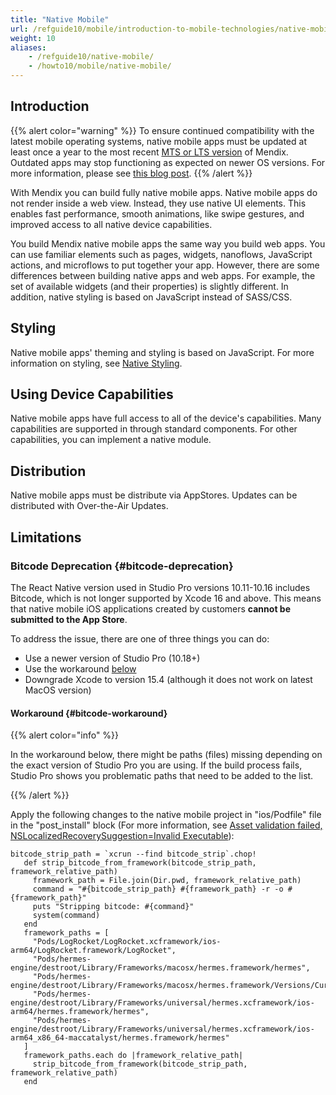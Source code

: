 ```yaml
---
title: "Native Mobile"
url: /refguide10/mobile/introduction-to-mobile-technologies/native-mobile/
weight: 10
aliases:
    - /refguide10/native-mobile/
    - /howto10/mobile/native-mobile/
---
```


## Introduction

{{% alert color="warning" %}}
To ensure continued compatibility with the latest mobile operating systems, native mobile apps must be updated at least once a year to the most recent [MTS or LTS version](/releasenotes/studio-pro/lts-mts/) of Mendix. Outdated apps may stop functioning as expected on newer OS versions. For more information, please see [this blog post](https://www.mendix.com/blog/empowering-mobile-innovation/).
{{% /alert %}}

With Mendix you can build fully native mobile apps. Native mobile apps do not render inside a web view. Instead, they use native UI elements. This enables fast performance, smooth animations, like swipe gestures, and improved access to all native device capabilities.

You build Mendix native mobile apps the same way you build web apps. You can use familiar elements such as pages, widgets, nanoflows, JavaScript actions, and microflows to put together your app. However, there are some differences between building native apps and web apps. For example, the set of available widgets (and their properties) is slightly different. In addition, native styling is based on JavaScript instead of SASS/CSS. 

## Styling

Native mobile apps' theming and styling is based on JavaScript. For more information on styling, see [Native Styling](/refguide10/native-styling-refguide/). 

## Using Device Capabilities

Native mobile apps have full access to all of the device's capabilities. Many capabilities are supported in through standard components. For other capabilities, you can implement a native module.

## Distribution

Native mobile apps must be distribute via AppStores. Updates can be distributed with Over-the-Air Updates.

## Limitations

### Bitcode Deprecation {#bitcode-deprecation}

The React Native version used in Studio Pro versions 10.11-10.16 includes Bitcode, which is not longer supported by Xcode 16 and above. This means that native mobile iOS applications created by customers **cannot be submitted to the App Store**. 

To address the issue, there are one of three things you can do:

* Use a newer version of Studio Pro (10.18+)
* Use the workaround [below](#bitcode-workaround)
* Downgrade Xcode to version 15.4 (although it does not work on latest MacOS version)

#### Workaround {#bitcode-workaround}

{{% alert color="info" %}}

In the workaround below, there might be paths (files) missing depending on the exact version of Studio Pro you are using. If the build process fails, Studio Pro shows you problematic paths that need to be added to the list.

{{% /alert %}}

Apply the following changes to the native mobile project in "ios/Podfile" file in the "post_install" block (For more information, see [Asset validation failed, NSLocalizedRecoverySuggestion=Invalid Executable](https://stackoverflow.com/questions/79022303/asset-validation-failed-nslocalizedrecoverysuggestion-invalid-executable-the-e/79022687)):

```
bitcode_strip_path = `xcrun --find bitcode_strip`.chop!
   def strip_bitcode_from_framework(bitcode_strip_path, framework_relative_path)
     framework_path = File.join(Dir.pwd, framework_relative_path)
     command = "#{bitcode_strip_path} #{framework_path} -r -o #{framework_path}"
     puts "Stripping bitcode: #{command}"
     system(command)
   end
   framework_paths = [
     "Pods/LogRocket/LogRocket.xcframework/ios-arm64/LogRocket.framework/LogRocket",
     "Pods/hermes-engine/destroot/Library/Frameworks/macosx/hermes.framework/hermes",
     "Pods/hermes-engine/destroot/Library/Frameworks/macosx/hermes.framework/Versions/Current/hermes",
     "Pods/hermes-engine/destroot/Library/Frameworks/universal/hermes.xcframework/ios-arm64/hermes.framework/hermes",
     "Pods/hermes-engine/destroot/Library/Frameworks/universal/hermes.xcframework/ios-arm64_x86_64-maccatalyst/hermes.framework/hermes"
   ]
   framework_paths.each do |framework_relative_path|
     strip_bitcode_from_framework(bitcode_strip_path, framework_relative_path)
   end
```
